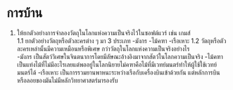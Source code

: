 # การบ้าน

1. ให้ยกตัวอย่างการจำลองวัตถุในโลกแห่งความเป็นจริงไว้ในซอฟต์แวร์ เช่น เกมส์   
1.1 ยกตัวอย่างวัตถุหรือตัวละครต่าง ๆ  มา 3 ประเภท
   -มังกร
   -ไม้คฑา
   -เรือเหาะ 
1.2 วัตถุหรือตัวละครเหล่านั้นมีความเหมือนหรือพิเศษ กว่าวัตถุในโลกแห่งความเป็นจริงอย่างไร  
   -มังกร เป็นสัตว์วิเศษในจินตนาการโดยมีลัษณะอ้างอิงมาจากสัตว์ในโลกความเป็นจริง
   -ไม้คฑา เป็นแท่งไม้ที่ไม่มีอะไรเลยแต่พออยู่ในโลกนิยายไม่คฑาคือไม้ที่มีเวทย์มนตร์ทำให้ผู้ใช้ใช้เวทย์มนตร์ได้
   -เรือเหาะ เป็นการรวมยานพาหนะระหว่างเรือกับเครื่องบินเข้าด้วยกัน แต่หลักการบินหรือลอยของมันไม่มีหลักวิทยาศาสตร์มารองรับ
   
